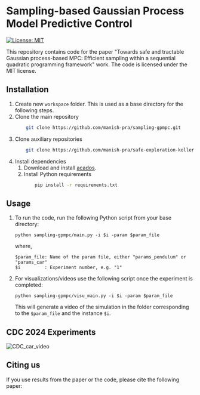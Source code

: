 # Sampling-based Gaussian Process Model Predictive Control

[![License: MIT](https://img.shields.io/badge/License-MIT-yellow.svg)](https://opensource.org/licenses/MIT)



This repository contains code for the paper "Towards safe and tractable Gaussian process-based MPC:
Efficient sampling within a sequential quadratic programming framework" work.
The code is licensed under the MIT license.

## Installation

1. Create new `workspace` folder. This is used as a base directory for the following steps.
2. Clone the main repository
    ```bash
        git clone https://github.com/manish-pra/sampling-gpmpc.git
    ```
3. Clone auxiliary repositories
    ```bash
        git clone https://github.com/manish-pra/safe-exploration-koller.git
    ```
3. Install dependencies
    1. Download and install [acados](https://docs.acados.org/installation/).
    2. Install Python requirements
        ```bash
            pip install -r requirements.txt
        ```

## Usage

1. To run the code, run the following Python script from your base directory:

    ```
    python sampling-gpmpc/main.py -i $i -param $param_file
    ```
    where,
    ```
    $param_file: Name of the param file, either "params_pendulum" or "params_car"
    $i         : Experiment number, e.g. "1"
    ```

1. For visualizations/videos use the following script once the experiment is completed:

    ```
    python sampling-gpmpc/visu_main.py -i $i -param $param_file
    ```
    This will generate a video of the simulation in the folder corresponding to the `$param_file` and the instance `$i`.

## CDC 2024 Experiments

![CDC_car_video](https://github.com/user-attachments/assets/de8b05e0-bf04-4bf4-9dbc-d51210cc9bec)

## Citing us

If you use results from the paper or the code, please cite the following paper:
